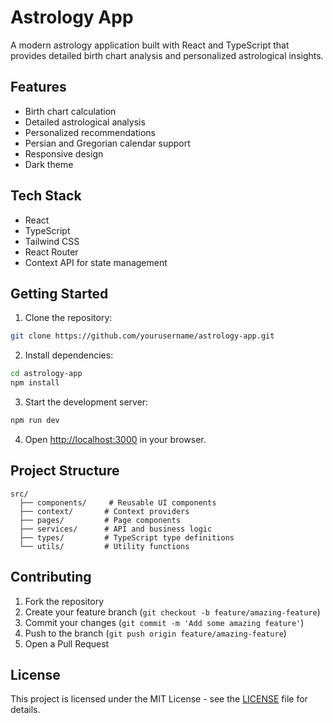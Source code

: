 # Astrology App

A modern astrology application built with React and TypeScript that provides detailed birth chart analysis and personalized astrological insights.

## Features

- Birth chart calculation
- Detailed astrological analysis
- Personalized recommendations
- Persian and Gregorian calendar support
- Responsive design
- Dark theme

## Tech Stack

- React
- TypeScript
- Tailwind CSS
- React Router
- Context API for state management

## Getting Started

1. Clone the repository:
```bash
git clone https://github.com/yourusername/astrology-app.git
```

2. Install dependencies:
```bash
cd astrology-app
npm install
```

3. Start the development server:
```bash
npm run dev
```

4. Open [http://localhost:3000](http://localhost:3000) in your browser.

## Project Structure

```
src/
  ├── components/     # Reusable UI components
  ├── context/       # Context providers
  ├── pages/         # Page components
  ├── services/      # API and business logic
  ├── types/         # TypeScript type definitions
  └── utils/         # Utility functions
```

## Contributing

1. Fork the repository
2. Create your feature branch (`git checkout -b feature/amazing-feature`)
3. Commit your changes (`git commit -m 'Add some amazing feature'`)
4. Push to the branch (`git push origin feature/amazing-feature`)
5. Open a Pull Request

## License

This project is licensed under the MIT License - see the [LICENSE](LICENSE) file for details.

